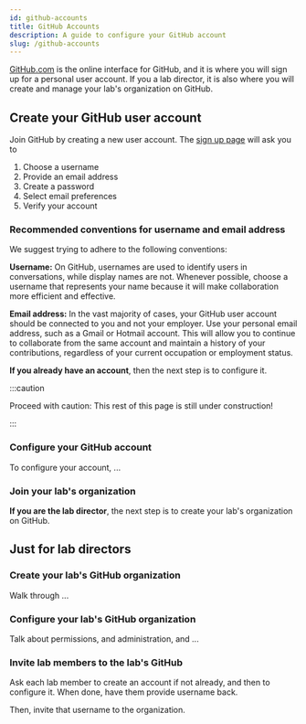 ```yaml
---
id: github-accounts
title: GitHub Accounts
description: A guide to configure your GitHub account
slug: /github-accounts
---
```


[GitHub.com](https://github.com/) is the online interface for GitHub, and it is where
you will sign up for a personal user account. If you a lab director, it is also where you
will create and manage your lab's organization on GitHub.

## Create your GitHub user account

Join GitHub by creating a new user account. The [sign up page](https://github.com/join) will ask you to

1. Choose a username
2. Provide an email address
3. Create a password
4. Select email preferences
5. Verify your account

### Recommended conventions for username and email address

We suggest trying to adhere to the following conventions:

**Username:** On GitHub, usernames are used to identify users in conversations, while display names are not. Whenever possible, choose a username that represents your name because it will make collaboration more efficient and effective.

**Email address:** In the vast majority of cases, your GitHub user account should be connected to you and not your employer. Use your personal email address, such as a Gmail or Hotmail account. This will allow you to continue to collaborate from the same account and maintain a history of your contributions, regardless of your current occupation or employment status.

**If you already have an account**, then the next step is to configure it.

:::caution

Proceed with caution: This rest of this page is still under construction!

:::

### Configure your GitHub account

To configure your account, ...

### Join your lab's organization

**If you are the lab director**, the next step is to create your lab's organization on GitHub.

## Just for lab directors

### Create your lab's GitHub organization

Walk through ...

### Configure your lab's GitHub organization

Talk about permissions, and administration, and ...

### Invite lab members to the lab's GitHub

Ask each lab member to create an account if not already, and then to configure it. When done, have them provide username back.

Then, invite that username to the organization.